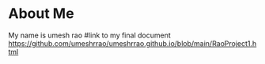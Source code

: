 # About Me
My name is umesh rao
#link to my final document
https://github.com/umeshrrao/umeshrrao.github.io/blob/main/RaoProject1.html
